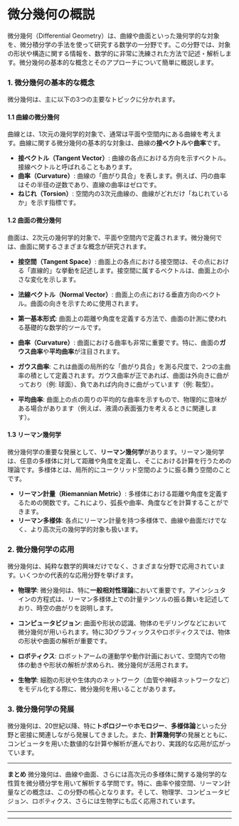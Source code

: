 # 微分幾何の概説
微分幾何（Differential Geometry）は、曲線や曲面といった幾何学的な対象を、微分積分学の手法を使って研究する数学の一分野です。この分野では、対象の形状や構造に関する情報を、数学的に非常に洗練された方法で記述・解析します。微分幾何の基本的な概念とそのアプローチについて簡単に概説します。

### 1. **微分幾何の基本的な概念**

微分幾何は、主に以下の3つの主要なトピックに分かれます。

#### 1.1 **曲線の微分幾何**
   曲線とは、1次元の幾何学的対象で、通常は平面や空間内にある曲線を考えます。曲線に関する微分幾何の基本的な対象は、曲線の**接ベクトル**や**曲率**です。

   - **接ベクトル（Tangent Vector）**: 曲線の各点における方向を示すベクトル。接線ベクトルと呼ばれることもあります。
   - **曲率（Curvature）**: 曲線の「曲がり具合」を表します。例えば、円の曲率はその半径の逆数であり、直線の曲率はゼロです。
   - **ねじれ（Torsion）**: 空間内の3次元曲線の、曲線がどれだけ「ねじれているか」を示す指標です。

#### 1.2 **曲面の微分幾何**
   曲面は、2次元の幾何学的対象で、平面や空間内で定義されます。微分幾何では、曲面に関するさまざまな概念が研究されます。

   - **接空間（Tangent Space）**: 曲面上の各点における接空間は、その点における「直線的」な挙動を記述します。接空間に属するベクトルは、曲面上の小さな変化を示します。
   - **法線ベクトル（Normal Vector）**: 曲面上の点における垂直方向のベクトル。曲面の向きを示すために使用されます。
   - **第一基本形式**: 曲面上の距離や角度を定義する方法で、曲面の計測に使われる基礎的な数学的ツールです。
   - **曲率（Curvature）**: 曲面における曲率も非常に重要です。特に、曲面の**ガウス曲率**や**平均曲率**が注目されます。

   - **ガウス曲率**: これは曲面の局所的な「曲がり具合」を測る尺度で、2つの主曲率の積として定義されます。ガウス曲率が正であれば、曲面は外向きに曲がっており（例: 球面）、負であれば内向きに曲がっています（例: 鞍型）。
   - **平均曲率**: 曲面上の点の周りの平均的な曲率を示すもので、物理的に意味がある場合があります（例えば、液滴の表面張力を考えるときに関連します）。

#### 1.3 **リーマン幾何学**
   微分幾何学の重要な発展として、**リーマン幾何学**があります。リーマン幾何学は、任意の多様体に対して距離や角度を定義し、そこにおける計算を行うための理論です。多様体とは、局所的にユークリッド空間のように振る舞う空間のことです。

   - **リーマン計量（Riemannian Metric）**: 多様体における距離や角度を定義するための関数です。これにより、弧長や曲率、角度などを計算することができます。
   - **リーマン多様体**: 各点にリーマン計量を持つ多様体で、曲線や曲面だけでなく、より高次元の幾何学的対象も扱います。

### 2. **微分幾何学の応用**

微分幾何は、純粋な数学的興味だけでなく、さまざまな分野で応用されています。いくつかの代表的な応用分野を挙げます。

- **物理学**: 微分幾何は、特に**一般相対性理論**において重要です。アインシュタインの方程式は、リーマン多様体上での計量テンソルの振る舞いを記述しており、時空の曲がりを説明します。
  
- **コンピュータビジョン**: 曲面や形状の認識、物体のモデリングなどにおいて微分幾何が用いられます。特に3Dグラフィックスやロボティクスでは、物体の形状や曲面の解析が重要です。

- **ロボティクス**: ロボットアームの運動学や動作計画において、空間内での物体の動きや形状の解析が求められ、微分幾何が活用されます。

- **生物学**: 細胞の形状や生体内のネットワーク（血管や神経ネットワークなど）をモデル化する際に、微分幾何を用いることがあります。

### 3. **微分幾何学の発展**

微分幾何は、20世紀以降、特に**トポロジー**や**ホモロジー**、**多様体論**といった分野と密接に関連しながら発展してきました。また、**計算幾何学**の発展とともに、コンピュータを用いた数値的な計算や解析が進んでおり、実践的な応用が広がっています。

---

**まとめ**
微分幾何は、曲線や曲面、さらには高次元の多様体に関する幾何学的な性質を微分積分学を用いて解析する学問です。特に、曲率や接空間、リーマン計量などの概念は、この分野の核心となります。そして、物理学、コンピュータビジョン、ロボティクス、さらには生物学にも広く応用されています。

---
---
